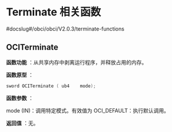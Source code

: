 # Terminate 相关函数
#docslug#/obci/obci/V2.0.3/terminate-functions
## OCITerminate

**函数功能** ：从共享内存中剥离运行程序，并释放占用的内存。

**函数原型** ：

```C++
sword OCITerminate ( ub4    mode);
```

**函数参数** ：

mode (IN)：调用特定模式。有效值为 OCI_DEFAULT：执行默认调用。

**返回值** ：无。
